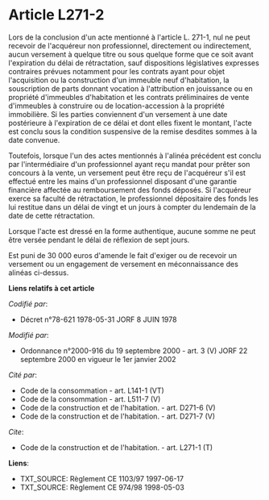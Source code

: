 # Article L271-2

Lors de la conclusion d'un acte mentionné à l'article L. 271-1, nul ne peut recevoir de l'acquéreur non professionnel,
directement ou indirectement, aucun versement à quelque titre ou sous quelque forme que ce soit avant l'expiration du délai
de rétractation, sauf dispositions législatives expresses contraires prévues notamment pour les contrats ayant pour objet
l'acquisition ou la construction d'un immeuble neuf d'habitation, la souscription de parts donnant vocation à l'attribution
en jouissance ou en propriété d'immeubles d'habitation et les contrats préliminaires de vente d'immeubles à construire ou de
location-accession à la propriété immobilière. Si les parties conviennent d'un versement à une date postérieure à
l'expiration de ce délai et dont elles fixent le montant, l'acte est conclu sous la condition suspensive de la remise
desdites sommes à la date convenue.

Toutefois, lorsque l'un des actes mentionnés à l'alinéa précédent est conclu par l'intermédiaire d'un professionnel ayant
reçu mandat pour prêter son concours à la vente, un versement peut être reçu de l'acquéreur s'il est effectué entre les mains
d'un professionnel disposant d'une garantie financière affectée au remboursement des fonds déposés. Si l'acquéreur exerce sa
faculté de rétractation, le professionnel dépositaire des fonds les lui restitue dans un délai de vingt et un jours à compter
du lendemain de la date de cette rétractation.

Lorsque l'acte est dressé en la forme authentique, aucune somme ne peut être versée pendant le délai de réflexion de sept
jours.

Est puni de 30 000 euros d'amende le fait d'exiger ou de recevoir un versement ou un engagement de versement en
méconnaissance des alinéas ci-dessus.

**Liens relatifs à cet article**

_Codifié par_:

  - Décret n°78-621 1978-05-31 JORF 8 JUIN 1978

_Modifié par_:

  - Ordonnance n°2000-916 du 19 septembre 2000 - art. 3 (V) JORF 22 septembre 2000 en vigueur le 1er janvier 2002

_Cité par_:

  - Code de la consommation - art. L141-1 (VT)
  - Code de la consommation - art. L511-7 (V)
  - Code de la construction et de l'habitation. - art. D271-6 (V)
  - Code de la construction et de l'habitation. - art. D271-7 (V)

_Cite_:

  - Code de la construction et de l'habitation. - art. L271-1 (T)

**Liens**:

  - TXT_SOURCE: Règlement CE 1103/97 1997-06-17
  - TXT_SOURCE: Règlement CE 974/98 1998-05-03
